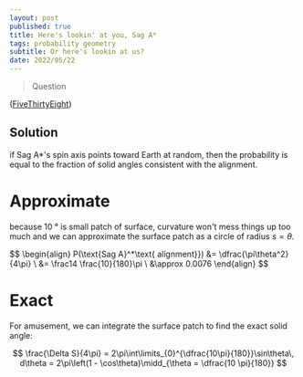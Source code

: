 ```yaml
---
layout: post
published: true
title: Here's lookin' at you, Sag A* 
tags: probability geometry
subtitle: Or here's lookin at us?
date: 2022/05/22
---
```


>Question

<!--more-->

([FiveThirtyEight](URL))

## Solution

if Sag A*'s spin axis points toward Earth at random, then the probability is equal to the fraction of solid angles consistent with the alignment.

# Approximate

because $\SI{10}{\degree}$ is small patch of surface, curvature won't mess things up too much and we can approximate the surface patch as a circle of radius $s = \theta.$

$$
  \begin{align}
    P(\text{Sag A}^*\text{ alignment}}) &= \dfrac{\pi\theta^2}{4\pi} \\
    &= \frac14 \frac{10}{180}\pi \\
    &\approx 0.0076
  \end{align}
$$

# Exact

For amusement, we can integrate the surface patch to find the exact solid angle:

$$
  \frac{\Delta S}{4\pi} = 2\pi\int\limits_{0}^{\dfrac{10\pi}{180}}\sin\theta\, d\theta = 2\pi\left(1 - \cos\theta)\midd_{\theta = \dfrac{10 \pi}{180}}
$$



<br>
